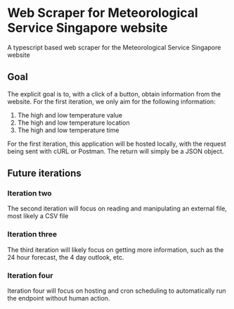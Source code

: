 # Web Scraper for Meteorological Service Singapore website

A typescript based web scraper for the Meteorological Service Singapore website

## Goal

The explicit goal is to, with a click of a button, obtain information from the website. For the first iteration, we only aim for the following information:

1. The high and low temperature value
1. The high and low temperature location
1. The high and low temperature time

For the first iteration, this application will be hosted locally, with the request being sent with cURL or Postman. The return will simply be a JSON object.

## Future iterations

### Iteration two

The second iteration will focus on reading and manipulating an external file, most likely a CSV file

### Iteration three

The third iteration will likely focus on getting more information, such as the 24 hour forecast, the 4 day outlook, etc.

### Iteration four

Iteration four will focus on hosting and cron scheduling to automatically run the endpoint without human action.
